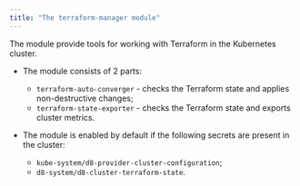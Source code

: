 ```yaml
---
title: "The terraform-manager module"
---
```


The module provide tools for working with Terraform in the Kubernetes cluster.

* The module consists of 2 parts:
  * `terraform-auto-converger` - checks the Terraform state and applies non-destructive changes;
  * `terraform-state-exporter` - checks the Terraform state and exports cluster metrics.

* The module is enabled by default if the following secrets are present in the cluster:
    * `kube-system/d8-provider-cluster-configuration`;
    * `d8-system/d8-cluster-terraform-state`.


